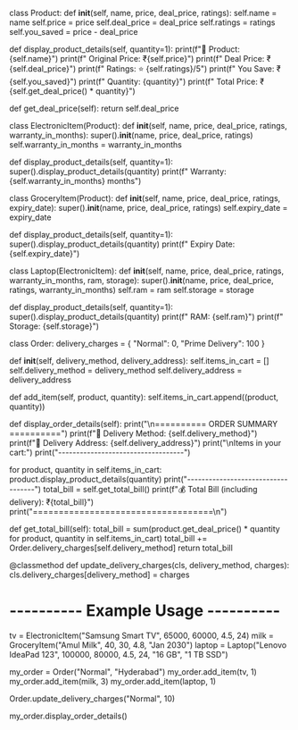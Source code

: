 class Product:
      def __init__(self, name, price, deal_price, ratings):
        self.name = name
        self.price = price
        self.deal_price = deal_price
        self.ratings = ratings
        self.you_saved = price - deal_price

  def display_product_details(self, quantity=1):
        print(f"🛒 Product: {self.name}")
        print(f"   Original Price: ₹{self.price}")
        print(f"   Deal Price: ₹{self.deal_price}")
        print(f"   Ratings: ⭐ {self.ratings}/5")
        print(f"   You Save: ₹{self.you_saved}")
        print(f"   Quantity: {quantity}")
        print(f"   Total Price: ₹{self.get_deal_price() * quantity}")

  def get_deal_price(self):
        return self.deal_price


class ElectronicItem(Product):
    def __init__(self, name, price, deal_price, ratings, warranty_in_months):
        super().__init__(name, price, deal_price, ratings)
        self.warranty_in_months = warranty_in_months

  def display_product_details(self, quantity=1):
        super().display_product_details(quantity)
        print(f"   Warranty: {self.warranty_in_months} months")


class GroceryItem(Product):
    def __init__(self, name, price, deal_price, ratings, expiry_date):
        super().__init__(name, price, deal_price, ratings)
        self.expiry_date = expiry_date

  def display_product_details(self, quantity=1):
        super().display_product_details(quantity)
        print(f"   Expiry Date: {self.expiry_date}")


class Laptop(ElectronicItem):
    def __init__(self, name, price, deal_price, ratings,
                 warranty_in_months, ram, storage):
        super().__init__(name, price, deal_price, ratings, warranty_in_months)
        self.ram = ram
        self.storage = storage

  def display_product_details(self, quantity=1):
        super().display_product_details(quantity)
        print(f"   RAM: {self.ram}")
        print(f"   Storage: {self.storage}")


class Order:
    delivery_charges = {
        "Normal": 0,
        "Prime Delivery": 100
    }

  def __init__(self, delivery_method, delivery_address):
        self.items_in_cart = []
        self.delivery_method = delivery_method
        self.delivery_address = delivery_address

  def add_item(self, product, quantity):
        self.items_in_cart.append((product, quantity))

  def display_order_details(self):
        print("\n========== ORDER SUMMARY ==========")
        print(f"🚚 Delivery Method: {self.delivery_method}")
        print(f"📍 Delivery Address: {self.delivery_address}")
        print("\nItems in your cart:")
        print("-----------------------------------")

  for product, quantity in self.items_in_cart:
            product.display_product_details(quantity)
            print("-----------------------------------")
				total_bill = self.get_total_bill()
        print(f"💰 Total Bill (including delivery): ₹{total_bill}")
        print("===================================\n")

    
def get_total_bill(self):
        total_bill = sum(product.get_deal_price() * quantity
                         for product, quantity in self.items_in_cart)
        total_bill += Order.delivery_charges[self.delivery_method]
        return total_bill

  @classmethod
    def update_delivery_charges(cls, delivery_method, charges):
        cls.delivery_charges[delivery_method] = charges


# ---------- Example Usage ----------
tv = ElectronicItem("Samsung Smart TV", 65000, 60000, 4.5, 24)
milk = GroceryItem("Amul Milk", 40, 30, 4.8, "Jan 2030")
laptop = Laptop("Lenovo IdeaPad 123", 100000, 80000, 4.5, 24, "16 GB", "1 TB SSD")

my_order = Order("Normal", "Hyderabad")
my_order.add_item(tv, 1)
my_order.add_item(milk, 3)
my_order.add_item(laptop, 1)

Order.update_delivery_charges("Normal", 10)

my_order.display_order_details()
